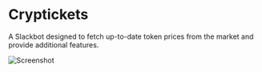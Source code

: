 # Cryptickets

A Slackbot designed to fetch up-to-date token prices from the market and provide additional features.

![Screenshot](/.github/screenshoot.png?raw=true "Optional Title")

